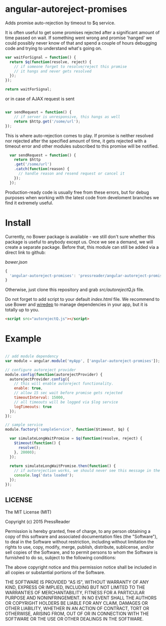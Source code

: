 # angular-autoreject-promises
Adds promise auto-rejection by timeout to $q service.

It is often useful to get some promises rejected after a significant amount of time passed on wait. If something went wrong and promise 'hanged' we could possibly never know of that and spend a couple of hours debugging code and trying to understand what's going on. 

```js
var waitForSignal = function() {
  return $q(function(resolve, reject) {
    // if someone forget to resolve/reject this promise
    // it hangs and never gets resolved
  });
});

return waitForSignal;
```

or in case of AJAX request is sent
```js

var sendRequest = function() {
    // if server is unresponsive, this hangs as well
    return $http.get('/some/url');
});

```

This is where auto-rejection comes to play. If promise is neither resolved nor rejected after the specified amount of time, it gets rejected with a timeout error and other modules subscribed to this promise will be notified.

```js
  var sendRequest = function() {
    return $http
    .get('/some/url')
    .catch(function(reason) {
      // handle reason and resend request or cancel it
    });
  });
```

Production-ready code is usually free from these errors, but for debug purposes when working with the latest code from develoment branches we find it extremely useful.

# Install

Currently, no Bower package is available - we still don't sure whether this package is useful to anybody except us. Once we see a demand, we will create a separate package. Before that, this module can still be added via a direct link to github:

_bower.json_
```js
{
  'angular-autoreject-promises': 'pressreader/angular-autoreject-promises'
}
```

Otherwise, just clone this repository and grab *src/autorejectQ.js* file.

Do not forget to add script to your default *index.html* file. We recommend to use Bower and [wiredep](https://github.com/taptapship/wiredep) to manage dependencies in your app, but it is totally up to you.

```html
<script src="autorejectQ.js"></script>
```


# Example

```js

// add module dependency
var module = angular.module('myApp', ['angular-autoreject-promises']);

// configure autoreject provider
module.config(function(autorejectProvider) {
  autorejectProvider.config({
    // this will enable autoreject functionality. 
    enable: true,
    // allow 15 sec wait before promise gets rejected
    timeoutInterval: 15000, 
    // all timeouts will be logged via $log service
    logTimeouts: true
  });
});

// sample service
module.factory('sampleService', function($timeout, $q) {

  var simulateLongWaitPromise = $q(function(resolve, reject) {
    $timeout(function() {
      resolve();
    }, 20000);
  });
  
  return simulateLongWaitPromise.then(function() {
    // if autorejection works, we should never see this message in the console
    console.log('data loaded');
  });
});

```


## LICENSE
The MIT License (MIT)

Copyright (c) 2015 PressReader

Permission is hereby granted, free of charge, to any person obtaining a copy
of this software and associated documentation files (the "Software"), to deal
in the Software without restriction, including without limitation the rights
to use, copy, modify, merge, publish, distribute, sublicense, and/or sell
copies of the Software, and to permit persons to whom the Software is
furnished to do so, subject to the following conditions:

The above copyright notice and this permission notice shall be included in all
copies or substantial portions of the Software.

THE SOFTWARE IS PROVIDED "AS IS", WITHOUT WARRANTY OF ANY KIND, EXPRESS OR
IMPLIED, INCLUDING BUT NOT LIMITED TO THE WARRANTIES OF MERCHANTABILITY,
FITNESS FOR A PARTICULAR PURPOSE AND NONINFRINGEMENT. IN NO EVENT SHALL THE
AUTHORS OR COPYRIGHT HOLDERS BE LIABLE FOR ANY CLAIM, DAMAGES OR OTHER
LIABILITY, WHETHER IN AN ACTION OF CONTRACT, TORT OR OTHERWISE, ARISING FROM,
OUT OF OR IN CONNECTION WITH THE SOFTWARE OR THE USE OR OTHER DEALINGS IN THE
SOFTWARE.

